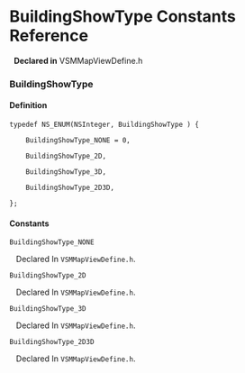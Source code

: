 # BuildingShowType Constants Reference

&nbsp;&nbsp;**Declared in** VSMMapViewDefine.h  

### BuildingShowType

#### Definition
    typedef NS_ENUM(NSInteger, BuildingShowType ) {   
        
        BuildingShowType_NONE = 0,
        
        BuildingShowType_2D,
        
        BuildingShowType_3D,
        
        BuildingShowType_2D3D,
        
    };

#### Constants

<a name="" title="BuildingShowType_NONE"></a><code>BuildingShowType_NONE</code>

&nbsp;&nbsp;&nbsp;Declared In `VSMMapViewDefine.h`.

<a name="" title="BuildingShowType_2D"></a><code>BuildingShowType_2D</code>

&nbsp;&nbsp;&nbsp;Declared In `VSMMapViewDefine.h`.

<a name="" title="BuildingShowType_3D"></a><code>BuildingShowType_3D</code>

&nbsp;&nbsp;&nbsp;Declared In `VSMMapViewDefine.h`.

<a name="" title="BuildingShowType_2D3D"></a><code>BuildingShowType_2D3D</code>

&nbsp;&nbsp;&nbsp;Declared In `VSMMapViewDefine.h`.

